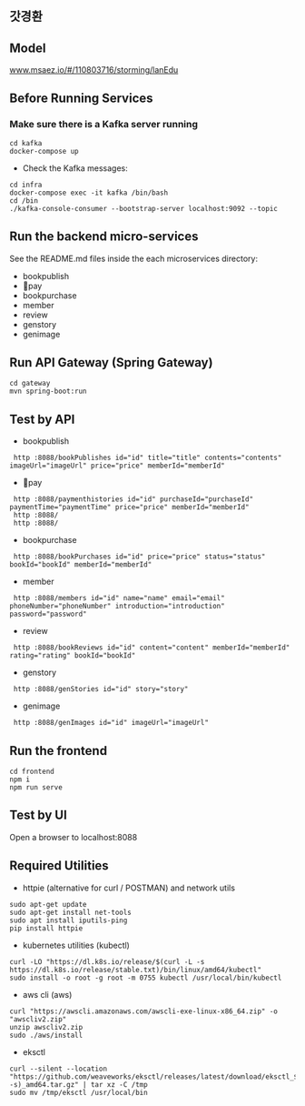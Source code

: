 # 
## 갓경환
## Model
www.msaez.io/#/110803716/storming/lanEdu

## Before Running Services
### Make sure there is a Kafka server running
```
cd kafka
docker-compose up
```
- Check the Kafka messages:
```
cd infra
docker-compose exec -it kafka /bin/bash
cd /bin
./kafka-console-consumer --bootstrap-server localhost:9092 --topic
```

## Run the backend micro-services
See the README.md files inside the each microservices directory:

- bookpublish
- pay
- bookpurchase
- member
- review
- genstory
- genimage


## Run API Gateway (Spring Gateway)
```
cd gateway
mvn spring-boot:run
```

## Test by API
- bookpublish
```
 http :8088/bookPublishes id="id" title="title" contents="contents" imageUrl="imageUrl" price="price" memberId="memberId" 
```
- pay
```
 http :8088/paymenthistories id="id" purchaseId="purchaseId" paymentTime="paymentTime" price="price" memberId="memberId" 
 http :8088/ 
 http :8088/ 
```
- bookpurchase
```
 http :8088/bookPurchases id="id" price="price" status="status" bookId="bookId" memberId="memberId" 
```
- member
```
 http :8088/members id="id" name="name" email="email" phoneNumber="phoneNumber" introduction="introduction" password="password" 
```
- review
```
 http :8088/bookReviews id="id" content="content" memberId="memberId" rating="rating" bookId="bookId" 
```
- genstory
```
 http :8088/genStories id="id" story="story" 
```
- genimage
```
 http :8088/genImages id="id" imageUrl="imageUrl" 
```


## Run the frontend
```
cd frontend
npm i
npm run serve
```

## Test by UI
Open a browser to localhost:8088

## Required Utilities

- httpie (alternative for curl / POSTMAN) and network utils
```
sudo apt-get update
sudo apt-get install net-tools
sudo apt install iputils-ping
pip install httpie
```

- kubernetes utilities (kubectl)
```
curl -LO "https://dl.k8s.io/release/$(curl -L -s https://dl.k8s.io/release/stable.txt)/bin/linux/amd64/kubectl"
sudo install -o root -g root -m 0755 kubectl /usr/local/bin/kubectl
```

- aws cli (aws)
```
curl "https://awscli.amazonaws.com/awscli-exe-linux-x86_64.zip" -o "awscliv2.zip"
unzip awscliv2.zip
sudo ./aws/install
```

- eksctl 
```
curl --silent --location "https://github.com/weaveworks/eksctl/releases/latest/download/eksctl_$(uname -s)_amd64.tar.gz" | tar xz -C /tmp
sudo mv /tmp/eksctl /usr/local/bin
```

